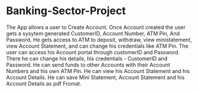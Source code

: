 # Banking-Sector-Project
The App allows a user to Create Account. Once Account created the user gets a sysytem generated CustomerID, Account Number, ATM Pin, And Password. He gets access to ATM to deposit, withdraw, view ministatement, view Account Statement, and can change his credentials like ATM Pin. The user can access his Account portal through customerID and Password. There he can change his details, his credentials - CustomerID and Password. He can send funds to other Accounts with their Account Numbers and his own ATM Pin. He can view his Account Statement and his Account Details. He can save Mini Statement, Account Statement and his Account Details as pdf Fromat.
